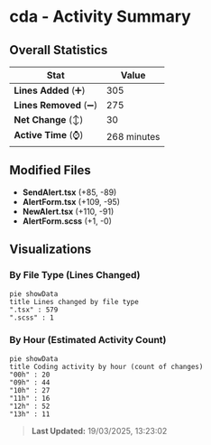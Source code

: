 # cda - Activity Summary 

## Overall Statistics

| Stat                   | Value                                                             |
| ---------------------- | ----------------------------------------------------------------- |
| **Lines Added** (➕)   | 305                                          |
| **Lines Removed** (➖) | 275                                        |
| **Net Change** (↕)    | 30                |
| **Active Time** (⌚)   | 268 minutes |


## Modified Files
- **SendAlert.tsx** (+85, -89)
- **AlertForm.tsx** (+109, -95)
- **NewAlert.tsx** (+110, -91)
- **AlertForm.scss** (+1, -0)

## Visualizations

### By File Type (Lines Changed)

```mermaid
pie showData
title Lines changed by file type
".tsx" : 579
".scss" : 1
```

### By Hour (Estimated Activity Count)

```mermaid
pie showData
title Coding activity by hour (count of changes)
"00h" : 20
"09h" : 44
"10h" : 27
"11h" : 16
"12h" : 52
"13h" : 11
```


> **Last Updated:** 19/03/2025, 13:23:02